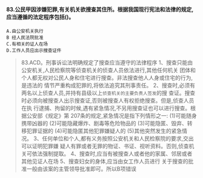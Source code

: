 

#### 83.公民甲因涉嫌犯罪,有关机关欲搜查其住所。根据我国现行宪法和法律的规定,应当遵循的法定程序包括()。
    A.由公安机关执行
    B 经人民法院批准
    C.有相关的证人在场
    D.工作人员应出示搜查证件
>   83.ACD。刑事诉讼法明确规定了搜查应当遵守的法律程序
    1、搜查只能由公安机关,人民检察院等侦查机关的侦查人员依法进行,其他任何机关
    团体和个人都无权对公民人身和住宅进行搜查。非法搜查他人人身或住宅的行为,是违法的
    情节严重构成犯罪的,将依法追究其刑事责任。
    2、搜查时,必须有两名以上侦查人员,并持有县级以上`侦查机关的主要负责人签发`的搜
    查证。搜查时必须向被搜查人出示搜查证,否则被搜查人有权拒绝搜查。但是,侦查人员在执
    行逮捕、拘留的时候,遇有紧急情况,不另用搜查证也可以进行搜查。根据公安部《规定》第
    207条的规定,紧急情况是指下列情形之一:
    (1)可能随身携带凶器的
    (2)可能隐藏爆炸、剧毒等危险物品的
    (3)可能隐匿、毁弃、转移犯罪证据的
    (4)可能隐匿其他犯罪嫌疑人的
    (5)其他突然发生的紧急情况。
    3、任何单位和个人,都有义务按照公安机关和人民检察院的要求,交出可以证明犯罪嫌
    疑人有罪或者无罪的物证、书证、视听资料。否则,侦查机关可依法强制提取。
    4、搜查时,应当有被搜查人或者他的家属、邻居或者其他见证人在场
    5、搜查妇女的身体,应当由女工作人员进行
    关于搜查的批准一般由该案的主管领导批准即可。所以B项错误